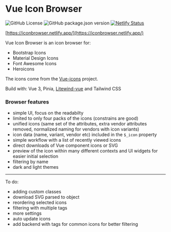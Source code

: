 # Vue Icon Browser

![GitHub License](https://img.shields.io/github/license/maciejg-git/vue-icon-browser)
![GitHub package.json version](https://img.shields.io/github/package-json/v/maciejg-git/vue-icon-browser)
[![Netlify Status](https://api.netlify.com/api/v1/badges/30e6e4ff-00ec-43a3-b045-d375a9ccf3bb/deploy-status)](https://app.netlify.com/sites/vue-icon-browser/deploys)

[https://iconbrowser.netlify.app/](https://iconbrowser.netlify.app/)

Vue Icon Browser is an icon browser for: 
- Bootstrap Icons 
- Material Design Icons
- Font Awesome Icons 
- Heroicons

The icons come from the [Vue-icons](https://github.com/maciejg-git/vue-icons) project.

Build with: Vue 3, Pinia, [Litewind-vue](https://github.com/maciejg-git/vue-litewind) and Tailwind CSS

### Browser features

- simple UI, focus on the readabilty
- limited to only four packs of the icons (constrains are good)
- unified icons (same set of the attributes, extra vendor attributes removed, normalized naming for vendors with icon variants)
- icon data (name, variant, vendor etc) included in the `$_icon` property
- simple workflow with a list of recently viewed icons
- direct downloads of Vue component icons or SVG
- preview of the icon within many different contexts and UI widgets for easier initial selection
- filtering by name
- dark and light themes

---

To do:

- adding custom classes
- download SVG parsed to object
- reordering selected icons
- filtering with multiple tags
- more settings
- auto update icons
- add backend with tags for common icons for better filtering
